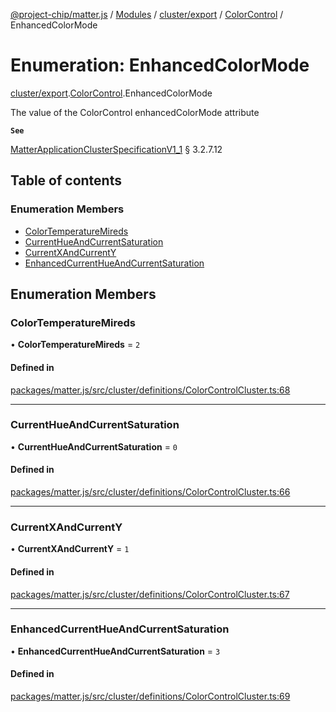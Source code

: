 [@project-chip/matter.js](../README.md) / [Modules](../modules.md) / [cluster/export](../modules/cluster_export.md) / [ColorControl](../modules/cluster_export.ColorControl.md) / EnhancedColorMode

# Enumeration: EnhancedColorMode

[cluster/export](../modules/cluster_export.md).[ColorControl](../modules/cluster_export.ColorControl.md).EnhancedColorMode

The value of the ColorControl enhancedColorMode attribute

**`See`**

[MatterApplicationClusterSpecificationV1_1](../interfaces/spec_export.MatterApplicationClusterSpecificationV1_1.md) § 3.2.7.12

## Table of contents

### Enumeration Members

- [ColorTemperatureMireds](cluster_export.ColorControl.EnhancedColorMode.md#colortemperaturemireds)
- [CurrentHueAndCurrentSaturation](cluster_export.ColorControl.EnhancedColorMode.md#currenthueandcurrentsaturation)
- [CurrentXAndCurrentY](cluster_export.ColorControl.EnhancedColorMode.md#currentxandcurrenty)
- [EnhancedCurrentHueAndCurrentSaturation](cluster_export.ColorControl.EnhancedColorMode.md#enhancedcurrenthueandcurrentsaturation)

## Enumeration Members

### ColorTemperatureMireds

• **ColorTemperatureMireds** = ``2``

#### Defined in

[packages/matter.js/src/cluster/definitions/ColorControlCluster.ts:68](https://github.com/project-chip/matter.js/blob/c15b1068/packages/matter.js/src/cluster/definitions/ColorControlCluster.ts#L68)

___

### CurrentHueAndCurrentSaturation

• **CurrentHueAndCurrentSaturation** = ``0``

#### Defined in

[packages/matter.js/src/cluster/definitions/ColorControlCluster.ts:66](https://github.com/project-chip/matter.js/blob/c15b1068/packages/matter.js/src/cluster/definitions/ColorControlCluster.ts#L66)

___

### CurrentXAndCurrentY

• **CurrentXAndCurrentY** = ``1``

#### Defined in

[packages/matter.js/src/cluster/definitions/ColorControlCluster.ts:67](https://github.com/project-chip/matter.js/blob/c15b1068/packages/matter.js/src/cluster/definitions/ColorControlCluster.ts#L67)

___

### EnhancedCurrentHueAndCurrentSaturation

• **EnhancedCurrentHueAndCurrentSaturation** = ``3``

#### Defined in

[packages/matter.js/src/cluster/definitions/ColorControlCluster.ts:69](https://github.com/project-chip/matter.js/blob/c15b1068/packages/matter.js/src/cluster/definitions/ColorControlCluster.ts#L69)
